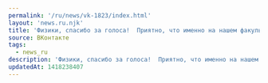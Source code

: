 ```yaml
---
permalink: '/ru/news/vk-1823/index.html'
layout: 'news.ru.njk'
title: 'Физики, спасибо за голоса!  Приятно, что именно на нашем факультете Антон начинал своё развитие…'
source: ВКонтакте
tags:
  - news_ru
description: 'Физики, спасибо за голоса!  Приятно, что именно на нашем факультете Антон начинал своё развитие…'
updatedAt: 1418238407
---
```

